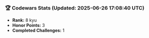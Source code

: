 ### 🏆 Codewars Stats (Updated: 2025-06-26 17:08:40 UTC)

- **Rank:** 8 kyu
- **Honor Points:** 3
- **Completed Challenges:** 1
